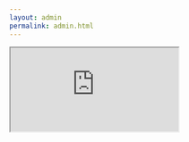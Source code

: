 ```yaml
---
layout: admin
permalink: admin.html
---
```


<iframe src="http://www.google.com">
    Your browser doesn't support iframes
</iframe>
